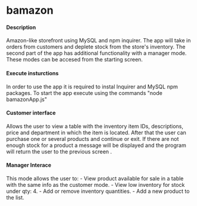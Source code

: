 # bamazon

<h4>Description</h4>
Amazon-like storefront using MySQL and npm inquirer. The app will take in orders from customers and deplete stock from the store's inventory. 
The second part of the app has additional functionality with a manager mode.
These modes can be accesed from the starting screen.

<h4>Execute insturctions</h4>
In order to use the app it is required to instal Inquirer and MySQL npm packages.
To start the app execute using the commands "node bamazonApp.js"

<h4>Customer interface</h4>
Allows the user to view a table with the inventory item IDs, descriptions, price and department in which the item is located.
After that the user can purchase one or several products and continue or exit.
If there are not enough stock for a product a message will be displayed and the program will return the user to the previous screen .

<h4>Manager Interace</h4>
This mode allows the user to:
- View product available for sale in a table with the same info as the customer mode.
- View low inventory for stock under qty: 4.
- Add or remove inventory quantities.
- Add a new product to the list.
